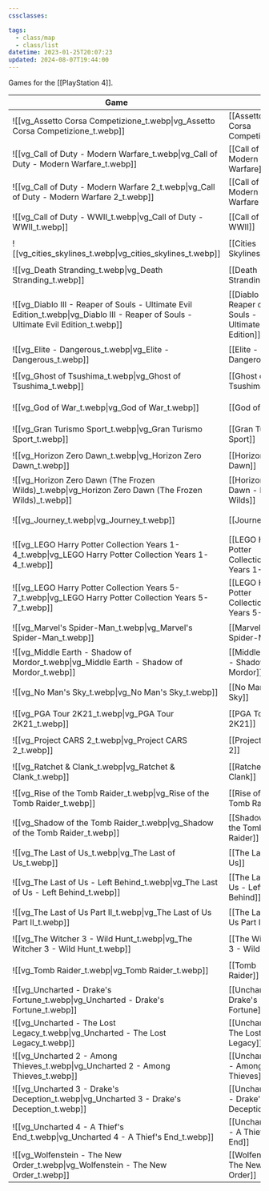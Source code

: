 ```yaml
---
cssclasses:

tags:
  - class/map
  - class/list
datetime: 2023-01-25T20:07:23
updated: 2024-08-07T19:44:00
---
```

Games for the [[PlayStation 4]]. 

<!-- QueryToSerialize: table without id embed(link(thumbnail)) as Game, file.link as "", rating as Rating, link(split( filter(file.tags, (t) => startswith(t, "#status") )[0], "/" )[1]) as Status from #class/video-game where contains(platform, [[PlayStation 4]]) sort file.name -->
<!-- SerializedQuery: table without id embed(link(thumbnail)) as Game, file.link as "", rating as Rating, link(split( filter(file.tags, (t) => startswith(t, "#status") )[0], "/" )[1]) as Status from #class/video-game where contains(platform, [[PlayStation 4]]) sort file.name -->

| Game                                                                                                                                                     |                                                                                                                                | Rating                                 | Status                                   |
| -------------------------------------------------------------------------------------------------------------------------------------------------------- | ------------------------------------------------------------------------------------------------------------------------------ | -------------------------------------- | ---------------------------------------- |
| ![[vg_Assetto Corsa Competizione_t.webp\|vg_Assetto Corsa Competizione_t.webp]]                                                     | [[Assetto Corsa Competizione]]                                                     | [[4-star\|⭐️⭐️⭐️⭐️]]   | [[active]]       |
| ![[vg_Call of Duty - Modern Warfare_t.webp\|vg_Call of Duty - Modern Warfare_t.webp]]                                               | [[Call of Duty - Modern Warfare]]                                               | [[3-star\|⭐️⭐️⭐️]]     | [[completed]] |
| ![[vg_Call of Duty - Modern Warfare 2_t.webp\|vg_Call of Duty - Modern Warfare 2_t.webp]]                                           | [[Call of Duty - Modern Warfare 2]]                                           | [[3-star\|⭐️⭐️⭐️]]     | [[completed]] |
| ![[vg_Call of Duty - WWII_t.webp\|vg_Call of Duty - WWII_t.webp]]                                                                   | [[Call of Duty - WWII]]                                                                   | [[3-star\|⭐️⭐️⭐️]]     | [[completed]] |
| ![[vg_cities_skylines_t.webp\|vg_cities_skylines_t.webp]]                                                                           | [[Cities Skylines]]                                                                           | [[4-star\|⭐️⭐️⭐️⭐️]]   | [[completed]] |
| ![[vg_Death Stranding_t.webp\|vg_Death Stranding_t.webp]]                                                                           | [[Death Stranding]]                                                                           | [[3-star\|⭐️⭐️⭐️]]     | [[dropped]]     |
| ![[vg_Diablo III - Reaper of Souls - Ultimate Evil Edition_t.webp\|vg_Diablo III - Reaper of Souls - Ultimate Evil Edition_t.webp]] | [[Diablo III - Reaper of Souls - Ultimate Evil Edition]] | [[3-star\|⭐️⭐️⭐️]]     | [[completed]] |
| ![[vg_Elite - Dangerous_t.webp\|vg_Elite - Dangerous_t.webp]]                                                                       | [[Elite - Dangerous]]                                                                       | [[5-star\|⭐️⭐️⭐️⭐️⭐️]] | [[completed]] |
| ![[vg_Ghost of Tsushima_t.webp\|vg_Ghost of Tsushima_t.webp]]                                                                       | [[Ghost of Tsushima]]                                                                       | [[4-star\|⭐️⭐️⭐️⭐️]]   | [[completed]] |
| ![[vg_God of War_t.webp\|vg_God of War_t.webp]]                                                                                     | [[God of War]]                                                                                     | [[4-star\|⭐️⭐️⭐️⭐️]]   | [[completed]] |
| ![[vg_Gran Turismo Sport_t.webp\|vg_Gran Turismo Sport_t.webp]]                                                                     | [[Gran Turismo Sport]]                                                                     | [[3-star\|⭐️⭐️⭐️]]     | [[completed]] |
| ![[vg_Horizon Zero Dawn_t.webp\|vg_Horizon Zero Dawn_t.webp]]                                                                       | [[Horizon Zero Dawn]]                                                                       | [[5-star\|⭐️⭐️⭐️⭐️⭐️]] | [[completed]] |
| ![[vg_Horizon Zero Dawn (The Frozen Wilds)_t.webp\|vg_Horizon Zero Dawn (The Frozen Wilds)_t.webp]]                                 | [[Horizon Zero Dawn - Frozen Wilds]]                                         | [[3-star\|⭐️⭐️⭐️]]     | [[completed]] |
| ![[vg_Journey_t.webp\|vg_Journey_t.webp]]                                                                                           | [[Journey]]                                                                                           | [[3-star\|⭐️⭐️⭐️]]     | [[completed]] |
| ![[vg_LEGO Harry Potter Collection Years 1-4_t.webp\|vg_LEGO Harry Potter Collection Years 1-4_t.webp]]                             | [[LEGO Harry Potter Collection Years 1-4]]                             | [[3-star\|⭐️⭐️⭐️]]     | [[active]]       |
| ![[vg_LEGO Harry Potter Collection Years 5-7_t.webp\|vg_LEGO Harry Potter Collection Years 5-7_t.webp]]                             | [[LEGO Harry Potter Collection Years 5-7]]                             | \-                                     | [[someday-maybe]]         |
| ![[vg_Marvel's Spider-Man_t.webp\|vg_Marvel's Spider-Man_t.webp]]                                                                   | [[Marvel's Spider-Man]]                                                                   | [[4-star\|⭐️⭐️⭐️⭐️]]   | [[completed]] |
| ![[vg_Middle Earth - Shadow of Mordor_t.webp\|vg_Middle Earth - Shadow of Mordor_t.webp]]                                           | [[Middle Earth - Shadow of Mordor]]                                           | [[4-star\|⭐️⭐️⭐️⭐️]]   | [[completed]] |
| ![[vg_No Man's Sky_t.webp\|vg_No Man's Sky_t.webp]]                                                                                 | [[No Man's Sky]]                                                                                 | [[4-star\|⭐️⭐️⭐️⭐️]]   | [[completed]] |
| ![[vg_PGA Tour 2K21_t.webp\|vg_PGA Tour 2K21_t.webp]]                                                                               | [[PGA Tour 2K21]]                                                                               | [[3-star\|⭐️⭐️⭐️]]     | [[completed]] |
| ![[vg_Project CARS 2_t.webp\|vg_Project CARS 2_t.webp]]                                                                             | [[Project CARS 2]]                                                                             | [[3-star\|⭐️⭐️⭐️]]     | [[completed]] |
| ![[vg_Ratchet & Clank_t.webp\|vg_Ratchet & Clank_t.webp]]                                                                           | [[Ratchet & Clank]]                                                                           | [[3-star\|⭐️⭐️⭐️]]     | [[completed]] |
| ![[vg_Rise of the Tomb Raider_t.webp\|vg_Rise of the Tomb Raider_t.webp]]                                                           | [[Rise of the Tomb Raider]]                                                           | [[3-star\|⭐️⭐️⭐️]]     | [[completed]] |
| ![[vg_Shadow of the Tomb Raider_t.webp\|vg_Shadow of the Tomb Raider_t.webp]]                                                       | [[Shadow of the Tomb Raider]]                                                       | [[3-star\|⭐️⭐️⭐️]]     | [[completed]] |
| ![[vg_The Last of Us_t.webp\|vg_The Last of Us_t.webp]]                                                                             | [[The Last of Us]]                                                                             | [[5-star\|⭐️⭐️⭐️⭐️⭐️]] | [[completed]] |
| ![[vg_The Last of Us - Left Behind_t.webp\|vg_The Last of Us - Left Behind_t.webp]]                                                 | [[The Last of Us - Left Behind]]                                                 | [[4-star\|⭐️⭐️⭐️⭐️]]   | [[completed]] |
| ![[vg_The Last of Us Part II_t.webp\|vg_The Last of Us Part II_t.webp]]                                                             | [[The Last of Us Part II]]                                                             | [[4-star\|⭐️⭐️⭐️⭐️]]   | [[completed]] |
| ![[vg_The Witcher 3 - Wild Hunt_t.webp\|vg_The Witcher 3 - Wild Hunt_t.webp]]                                                       | [[The Witcher 3 - Wild Hunt]]                                                       | [[4-star\|⭐️⭐️⭐️⭐️]]   | [[completed]] |
| ![[vg_Tomb Raider_t.webp\|vg_Tomb Raider_t.webp]]                                                                                   | [[Tomb Raider]]                                                                                   | [[4-star\|⭐️⭐️⭐️⭐️]]   | [[completed]] |
| ![[vg_Uncharted - Drake's Fortune_t.webp\|vg_Uncharted - Drake's Fortune_t.webp]]                                                   | [[Uncharted - Drake's Fortune]]                                                   | [[4-star\|⭐️⭐️⭐️⭐️]]   | [[completed]] |
| ![[vg_Uncharted - The Lost Legacy_t.webp\|vg_Uncharted - The Lost Legacy_t.webp]]                                                   | [[Uncharted - The Lost Legacy]]                                                   | [[4-star\|⭐️⭐️⭐️⭐️]]   | [[completed]] |
| ![[vg_Uncharted 2 - Among Thieves_t.webp\|vg_Uncharted 2 - Among Thieves_t.webp]]                                                   | [[Uncharted 2 - Among Thieves]]                                                   | [[4-star\|⭐️⭐️⭐️⭐️]]   | [[completed]] |
| ![[vg_Uncharted 3 - Drake's Deception_t.webp\|vg_Uncharted 3 - Drake's Deception_t.webp]]                                           | [[Uncharted 3 - Drake's Deception]]                                           | [[4-star\|⭐️⭐️⭐️⭐️]]   | [[completed]] |
| ![[vg_Uncharted 4 - A Thief's End_t.webp\|vg_Uncharted 4 - A Thief's End_t.webp]]                                                   | [[Uncharted 4 - A Thief's End]]                                                   | [[4-star\|⭐️⭐️⭐️⭐️]]   | [[completed]] |
| ![[vg_Wolfenstein - The New Order_t.webp\|vg_Wolfenstein - The New Order_t.webp]]                                                   | [[Wolfenstein - The New Order]]                                                   | [[3-star\|⭐️⭐️⭐️]]     | [[completed]] |
<!-- SerializedQuery END -->
